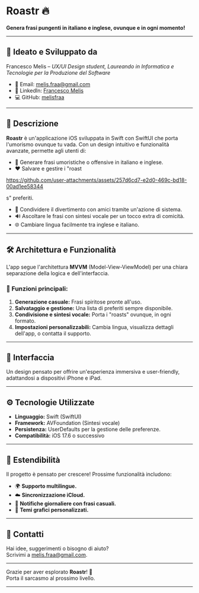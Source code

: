 # Roastr 🔥  
**Genera frasi pungenti in italiano e inglese, ovunque e in ogni momento!**  

---

## 🎨 Ideato e Sviluppato da  
Francesco Melis – *UX/UI Design student, Laureando in Informatica e Tecnologie per la Produzione del Software*  
- 📧 Email: [melis.fraa@gmail.com](mailto:melis.fraa@gmail.com)  
- 🔗 LinkedIn: [Francesco Melis](https://www.linkedin.com/in/francesco-melis-a517b8198/)  
- 💻 GitHub: [melisfraa](https://github.com/melisfraa)  

---

## 🚀 Descrizione  
**Roastr** è un'applicazione iOS sviluppata in Swift con SwiftUI che porta l'umorismo ovunque tu vada. Con un design intuitivo e funzionalità avanzate, permette agli utenti di:  
- 🎲 Generare frasi umoristiche o offensive in italiano e inglese.  
- ❤️ Salvare e gestire i "roast

https://github.com/user-attachments/assets/257d6cd7-e2d0-469c-bd18-00ad1ee58344

s" preferiti.  
- 🔗 Condividere il divertimento con amici tramite un'azione di sistema.  
- 🔊 Ascoltare le frasi con sintesi vocale per un tocco extra di comicità.  
- 🌐 Cambiare lingua facilmente tra inglese e italiano.  

---

## 🛠️ Architettura e Funzionalità  
L'app segue l'architettura **MVVM** (Model-View-ViewModel) per una chiara separazione della logica e dell'interfaccia.  

### 🔑 Funzioni principali:  
1. **Generazione casuale:** Frasi spiritose pronte all'uso.  
2. **Salvataggio e gestione:** Una lista di preferiti sempre disponibile.  
3. **Condivisione e sintesi vocale:** Porta i "roasts" ovunque, in ogni formato.  
4. **Impostazioni personalizzabili:** Cambia lingua, visualizza dettagli dell'app, o contatta il supporto.  

---

## 📱 Interfaccia  
Un design pensato per offrire un'esperienza immersiva e user-friendly, adattandosi a dispositivi iPhone e iPad.  

---

## ⚙️ Tecnologie Utilizzate  
- **Linguaggio:** Swift (SwiftUI)  
- **Framework:** AVFoundation (Sintesi vocale)  
- **Persistenza:** UserDefaults per la gestione delle preferenze.  
- **Compatibilità:** iOS 17.6 o successivo  

---

## 🌟 Estendibilità  
Il progetto è pensato per crescere! Prossime funzionalità includono:  
- 🌍 **Supporto multilingue.**  
- ☁️ **Sincronizzazione iCloud.**  
- 🔔 **Notifiche giornaliere con frasi casuali.**  
- 🎨 **Temi grafici personalizzati.**  

---

## 📧 Contatti  
Hai idee, suggerimenti o bisogno di aiuto?  
Scrivimi a [melis.fraa@gmail.com](mailto:melis.fraa@gmail.com).  

---

Grazie per aver esplorato **Roastr**! 🎉  
Porta il sarcasmo al prossimo livello.  

---
